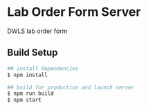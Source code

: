 # Lab Order Form Server

DWLS lab order form

## Build Setup

```bash
## install dependencies
$ npm install

## build for production and launch server
$ npm run build
$ npm start
